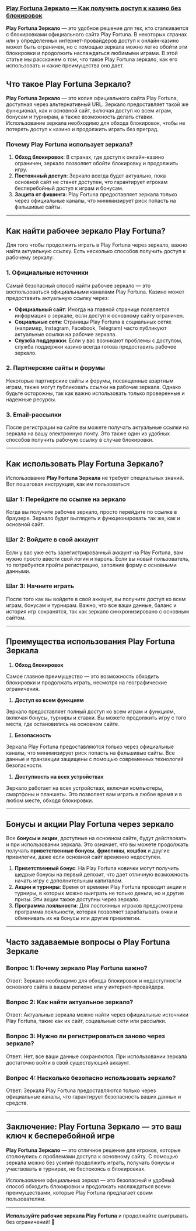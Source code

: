 ### [Play Fortuna Зеркало — Как получить доступ к казино без блокировок](https://4v4rg0e52p.com/alt/playfortuna?27f770988db651f9cc8f16742d88cecd)

**Play Fortuna Зеркало** — это удобное решение для тех, кто сталкивается с блокировками официального сайта Play Fortuna. В некоторых странах или у определенных интернет-провайдеров доступ к онлайн-казино может быть ограничен, но с помощью зеркала можно легко обойти эти блокировки и продолжить наслаждаться любимыми играми. В этой статье мы расскажем о том, что такое Play Fortuna зеркало, как его использовать и какие преимущества оно дает.

## Что такое Play Fortuna Зеркало?

**Play Fortuna Зеркало** — это копия официального сайта Play Fortuna, доступная через альтернативный URL. Зеркало предоставляет такой же функционал, как и основной сайт, включая доступ ко всем играм, бонусам и турнирам, а также возможность делать ставки. Использование зеркала необходимо для обхода блокировок, чтобы не потерять доступ к казино и продолжить играть без преград.

### Почему Play Fortuna использует зеркала?

1. **Обход блокировок**: В странах, где доступ к онлайн-казино ограничен, зеркало позволяет обойти блокировку и продолжить игру.
2. **Постоянный доступ**: Зеркало всегда будет актуально, пока основной сайт не станет доступен, что гарантирует игрокам бесперебойный доступ к играм и бонусам.
3. **Защита от фишинга**: Play Fortuna предоставляет зеркала только через официальные каналы, что минимизирует риск попасть на фальшивые сайты.

***

## Как найти рабочее зеркало Play Fortuna?

Для того чтобы продолжить играть в Play Fortuna через зеркало, важно найти актуальную ссылку. Есть несколько способов получить доступ к рабочему зеркалу:

### 1. **Официальные источники**

Самый безопасный способ найти рабочее зеркало — это воспользоваться официальными каналами Play Fortuna. Казино может предоставить актуальную ссылку через:

* **Официальный сайт**: Иногда на главной странице появляется информация о зеркале, если доступ к основному сайту ограничен.
* **Социальные сети**: Страницы Play Fortuna в социальных сетях (например, Instagram, Facebook, Telegram) часто публикуют актуальные ссылки на рабочие зеркала.
* **Служба поддержки**: Если у вас возникают проблемы с доступом, служба поддержки казино всегда готова предоставить рабочее зеркало.

### 2. **Партнерские сайты и форумы**

Некоторые партнерские сайты и форумы, посвященные азартным играм, также могут публиковать ссылки на рабочие зеркала. Однако будьте осторожны, так как важно использовать только проверенные и надежные ресурсы.

### 3. **Email-рассылки**

После регистрации на сайте вы можете получать актуальные ссылки на зеркала на вашу электронную почту. Это также один из удобных способов получить рабочую ссылку в случае блокировки.

***

## Как использовать Play Fortuna Зеркало?

Использование **Play Fortuna Зеркала** не требует специальных знаний. Вот пошаговая инструкция, как им пользоваться:

### Шаг 1: Перейдите по ссылке на зеркало

Когда вы получите рабочее зеркало, просто перейдите по ссылке в браузере. Зеркало будет выглядеть и функционировать так же, как и основной сайт.

### Шаг 2: Войдите в свой аккаунт

Если у вас уже есть зарегистрированный аккаунт на Play Fortuna, вам нужно просто ввести свой логин и пароль. Если вы новый пользователь, то потребуется пройти регистрацию, заполнив форму с основными данными.

### Шаг 3: Начните играть

После того как вы войдете в свой аккаунт, вы получите доступ ко всем играм, бонусам и турнирам. Важно, что все ваши данные, баланс и история игр сохранятся, так как зеркало синхронизировано с основным сайтом.

***

## Преимущества использования Play Fortuna Зеркала

1. **Обход блокировок**

Самое главное преимущество — это возможность обходить блокировки и продолжать играть, несмотря на географические ограничения.

1. **Доступ ко всем функциям**

Зеркало предоставляет полный доступ ко всем играм и функциям, включая бонусы, турниры и ставки. Вы можете продолжить игру с того места, где остановились на основном сайте.

1. **Безопасность**

Зеркала Play Fortuna предоставляются только через официальные каналы, что минимизирует риск попасть на фальшивые сайты. Все данные и транзакции защищены с помощью современных технологий безопасности.

1. **Доступность на всех устройствах**

Зеркало работает на всех устройствах, включая компьютеры, смартфоны и планшеты. Это позволяет вам играть в любое время и в любом месте, обходя блокировки.

***

## Бонусы и акции Play Fortuna через зеркало

Все **бонусы и акции**, доступные на основном сайте, будут действовать и при использовании зеркала. Это означает, что вы можете продолжать получать **приветственные бонусы**, **фриспины**, **кэшбэк** и другие привилегии, даже если основной сайт временно недоступен.

1. **Приветственный бонус**: На Play Fortuna новички могут получить щедрые бонусы на первый депозит, что дает отличную возможность начать игру с дополнительным капиталом.
2. **Акции и турниры**: Время от времени Play Fortuna проводит акции и турниры, в которых можно выиграть не только деньги, но и другие призы. Эти акции также доступны через зеркало.
3. **Программа лояльности**: Для постоянных игроков предусмотрена программа лояльности, которая позволяет зарабатывать очки и обменивать их на бонусы или другие привилегии.

***

## Часто задаваемые вопросы о Play Fortuna Зеркале

### Вопрос 1: Почему зеркало Play Fortuna важно?

Ответ: Зеркало необходимо для обхода блокировок и недоступности основного сайта в вашем регионе или у интернет-провайдера.

### Вопрос 2: Как найти актуальное зеркало?

Ответ: Актуальные зеркала можно найти через официальные источники Play Fortuna, такие как их сайт, социальные сети или рассылки.

### Вопрос 3: Нужно ли регистрироваться заново через зеркало?

Ответ: Нет, все ваши данные сохраняются. При использовании зеркала достаточно войти в свой существующий аккаунт.

### Вопрос 4: Насколько безопасно использовать зеркало?

Ответ: Зеркала Play Fortuna предоставляются только через официальные каналы, что гарантирует безопасность ваших данных и средств.

***

## Заключение: Play Fortuna Зеркало — это ваш ключ к бесперебойной игре

**Play Fortuna Зеркало** — это отличное решение для игроков, которые столкнулись с проблемами доступа к основному сайту. С помощью зеркала можно без усилий продолжить играть, получать бонусы и участвовать в турнирах, не беспокоясь о блокировках.

Использование официальных зеркал — это безопасный и удобный способ обходить блокировки и продолжать наслаждаться всеми преимуществами, которые Play Fortuna предлагает своим пользователям.

***

**Используйте рабочие зеркала Play Fortuna** и продолжайте выигрывать без ограничений! 🎉
